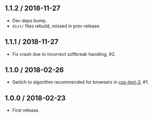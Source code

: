 1.1.2 / 2018-11-27
------------------

- Dev deps bump.
- `dist/` files rebuild, missed in prev release.


1.1.1 / 2018-11-27
------------------

- Fix crash due to incorrect softbreak handling, #2.


1.1.0 / 2018-02-26
------------------

- Switch to algorithm recommended for browsers in [css-text-3](https://www.w3.org/TR/css-text-3/#line-break-transform), #1.


1.0.0 / 2018-02-23
------------------

- First release.
